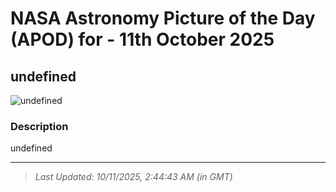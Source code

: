 
# NASA Astronomy Picture of the Day (APOD) for - 11th October 2025
## undefined

![undefined](undefined)

### Description
undefined

---
> _Last Updated: 10/11/2025, 2:44:43 AM (in GMT)_
